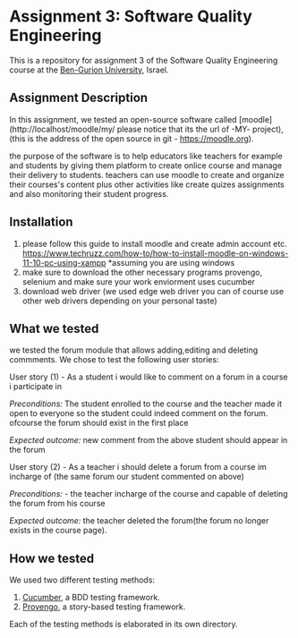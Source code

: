 # Assignment 3: Software Quality Engineering
This is a repository for assignment 3 of the Software Quality Engineering course at the [Ben-Gurion University](https://in.bgu.ac.il/), Israel.

## Assignment Description
In this assignment, we tested an open-source software called [moodle](http://localhost/moodle/my/ please notice that its the url of -MY- project), (this is the address of the open source in git - https://moodle.org).

the purpose of the software is to help educators like teachers for example and students by giving them platform to create onlice course and manage their delivery to students.
teachers can use moodle to create and organize their courses's content plus other activities like create quizes assignments and also monitoring their student progress.

## Installation
1. please follow this guide to install moodle and create admin account etc. https://www.techruzz.com/how-to/how-to-install-moodle-on-windows-11-10-pc-using-xampp *assuming you are using windows
2. make sure to download the other necessary programs provengo, selenium and make sure your work enviorment uses cucumber
3. download web driver (we used edge web driver you can of course use other web drivers depending on your personal taste) 

## What we tested
we tested the forum module that allows adding,editing and deleting commments. We chose to test the following user stories:

User story (1) - As a student i would like to comment on a forum in a course i participate in 

*Preconditions:* The student enrolled to the course and the teacher made it open to everyone so the student could indeed comment on the forum. ofcourse the forum should exist in the first place

*Expected outcome:* new comment from the above student should appear in the forum

User story (2) - As a teacher i should delete a forum from a course im incharge of (the same forum our student commented on above)

*Preconditions:* - the teacher incharge of the course and capable of deleting the forum from his course

*Expected outcome:* the teacher deleted the forum(the forum no longer exists in the course page).



## How we tested
We used two different testing methods:
1. [Cucumber](https://cucumber.io/), a BDD testing framework.
2. [Provengo](https://provengo.tech/), a story-based testing framework.

Each of the testing methods is elaborated in its own directory. 


